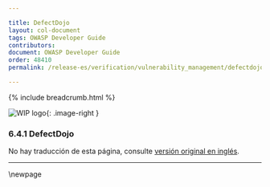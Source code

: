```yaml
---

title: DefectDojo
layout: col-document
tags: OWASP Developer Guide
contributors:
document: OWASP Developer Guide
order: 48410
permalink: /release-es/verification/vulnerability_management/defectdojo/

---
```


{% include breadcrumb.html %}

<style type="text/css">
.image-right {
  height: 180px;
  display: block;
  margin-left: auto;
  margin-right: auto;
  float: right;
}
</style>

![WIP logo](../../../assets/images/dg_wip.png "Work in progress"){: .image-right }

### 6.4.1 DefectDojo

No hay traducción de esta página, consulte [versión original en inglés][release080401].

----

[release080401]: https://github.com/OWASP/www-project-developer-guide/blob/main/release/08-verification/04-vulnerability-management/01-defectdojo.md

\newpage
